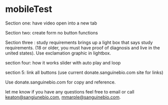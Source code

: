 mobileTest
===========

Section one: have video open into a new tab

Section two: create form no button functions

Section three : study requirements brings up a light box that says study requirements. (18 or older, you must have proof of diagnosis and live in the united states). Use exclamation graphic in lightbox.

section four: how it works slider with auto play and loop

section 5: link all buttons (use current donate.sanguinebio.com site for links)

Use donate.sanguinebio.com for copy and reference.

let me know if you have any questions feel free to email or call keaton@sangiunebio.com, mmarple@sanguinebio.com.
